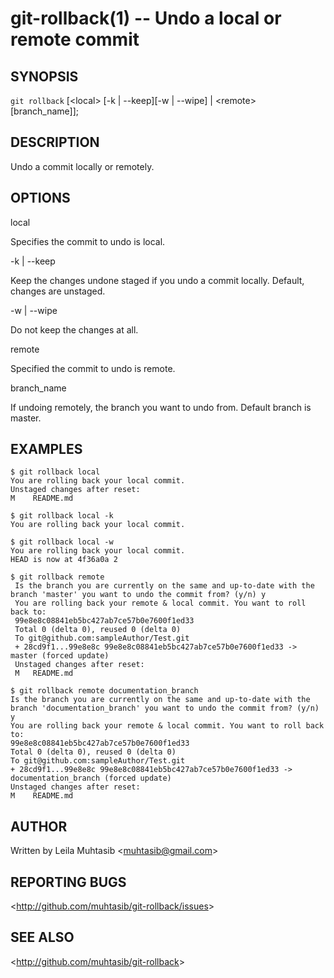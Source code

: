 git-rollback(1) -- Undo a local or remote commit
================================

## SYNOPSIS

`git rollback` [&lt;local&gt; [-k | --keep][-w | --wipe] | &lt;remote&gt; [branch_name]];

## DESCRIPTION

Undo a commit locally or remotely.

## OPTIONS

local

Specifies the commit to undo is local.

-k | --keep

Keep the changes undone staged if you undo a commit locally. Default, changes are unstaged.

-w | --wipe

Do not keep the changes at all.

remote

Specified the commit to undo is remote.

branch_name

If undoing remotely, the branch you want to undo from. Default branch is master.

## EXAMPLES

    $ git rollback local 
    You are rolling back your local commit.
    Unstaged changes after reset:
    M	 README.md

    $ git rollback local -k
    You are rolling back your local commit.
    
    $ git rollback local -w
    You are rolling back your local commit.
    HEAD is now at 4f36a0a 2

    $ git rollback remote
     Is the branch you are currently on the same and up-to-date with the branch 'master' you want to undo the commit from? (y/n) y
     You are rolling back your remote & local commit. You want to roll back to:
     99e8e8c08841eb5bc427ab7ce57b0e7600f1ed33
     Total 0 (delta 0), reused 0 (delta 0)
     To git@github.com:sampleAuthor/Test.git
     + 28cd9f1...99e8e8c 99e8e8c08841eb5bc427ab7ce57b0e7600f1ed33 -> master (forced update)
     Unstaged changes after reset:
     M	 README.md

    $ git rollback remote documentation_branch
    Is the branch you are currently on the same and up-to-date with the branch 'documentation_branch' you want to undo the commit from? (y/n) y
    You are rolling back your remote & local commit. You want to roll back to:
    99e8e8c08841eb5bc427ab7ce57b0e7600f1ed33
    Total 0 (delta 0), reused 0 (delta 0)
    To git@github.com:sampleAuthor/Test.git
    + 28cd9f1...99e8e8c 99e8e8c08841eb5bc427ab7ce57b0e7600f1ed33 -> documentation_branch (forced update)
    Unstaged changes after reset:
    M	 README.md

## AUTHOR

Written by Leila Muhtasib &lt;<muhtasib@gmail.com>&gt;

## REPORTING BUGS

&lt;<http://github.com/muhtasib/git-rollback/issues>&gt;

## SEE ALSO

&lt;<http://github.com/muhtasib/git-rollback>&gt;
